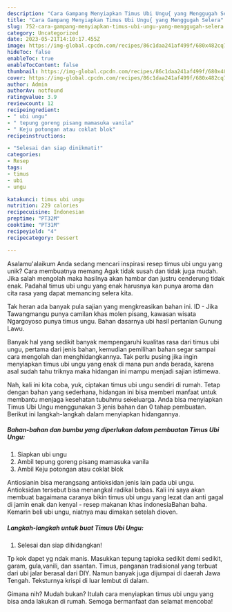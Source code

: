 ```yaml
---
description: "Cara Gampang Menyiapkan Timus Ubi Ungu{ yang Menggugah Selera"
title: "Cara Gampang Menyiapkan Timus Ubi Ungu{ yang Menggugah Selera"
slug: 752-cara-gampang-menyiapkan-timus-ubi-ungu-yang-menggugah-selera
category: Uncategorized
date: 2023-05-21T14:10:17.455Z
image: https://img-global.cpcdn.com/recipes/86c1daa241af499f/680x482cq70/timus-ubi-ungu-foto-resep-utama.jpg
hideToc: false
enableToc: true
enableTocContent: false
thumbnail: https://img-global.cpcdn.com/recipes/86c1daa241af499f/680x482cq70/timus-ubi-ungu-foto-resep-utama.jpg
cover: https://img-global.cpcdn.com/recipes/86c1daa241af499f/680x482cq70/timus-ubi-ungu-foto-resep-utama.jpg
author: Admin
authorAv: notfound
ratingvalue: 3.9
reviewcount: 12
recipeingredient:
- " ubi ungu"
- " tepung goreng pisang mamasuka vanila"
- " Keju potongan atau coklat blok"
recipeinstructions:

- "Selesai dan siap dinikmati!"
categories:
- Resep
tags:
- timus
- ubi
- ungu

katakunci: timus ubi ungu 
nutrition: 229 calories
recipecuisine: Indonesian
preptime: "PT32M"
cooktime: "PT31M"
recipeyield: "4"
recipecategory: Dessert

---
```



Asalamu'alaikum Anda sedang mencari inspirasi resep timus ubi ungu yang unik? Cara membuatnya memang Agak tidak susah dan tidak juga mudah. Jika salah mengolah maka hasilnya akan hambar dan justru cenderung tidak enak. Padahal timus ubi ungu yang enak harusnya kan punya aroma dan cita rasa yang dapat memancing selera kita.


Tak heran ada banyak pula sajian yang mengkreasikan bahan ini. ID - Jika Tawangmangu punya camilan khas molen pisang, kawasan wisata Ngargoyoso punya timus ungu. Bahan dasarnya ubi hasil pertanian Gunung Lawu.

Banyak hal yang sedikit banyak mempengaruhi kualitas rasa dari timus ubi ungu, pertama dari jenis bahan, kemudian pemilihan bahan segar sampai cara mengolah dan menghidangkannya. Tak perlu pusing jika ingin menyiapkan timus ubi ungu yang enak di mana pun anda berada, karena asal sudah tahu triknya maka hidangan ini mampu menjadi sajian istimewa.


Nah, kali ini kita coba, yuk, ciptakan timus ubi ungu sendiri di rumah. Tetap dengan bahan yang sederhana, hidangan ini bisa memberi manfaat untuk membantu menjaga kesehatan tubuhmu sekeluarga. Anda bisa menyiapkan Timus Ubi Ungu menggunakan 3 jenis bahan dan 0 tahap pembuatan. Berikut ini langkah-langkah dalam menyiapkan hidangannya.

<!--inarticleads1-->

##### Bahan-bahan dan bumbu yang diperlukan dalam pembuatan Timus Ubi Ungu:

1. Siapkan  ubi ungu
1. Ambil  tepung goreng pisang mamasuka vanila
1. Ambil  Keju potongan atau coklat blok


Antiosianin bisa merangsang antioksidan jenis lain pada ubi ungu. Antioksidan tersebut bisa menangkal radikal bebas. Kali ini saya akan membuat bagaimana caranya bikin timus ubi ungu yang lezat dan anti gagal di jamin enak dan kenyal - resep makanan khas indonesiaBahan baha. Kemarin beli ubi ungu, niatnya mau dimakan setelah dioven. 

<!--inarticleads2-->

##### Langkah-langkah untuk buat Timus Ubi Ungu:


1. Selesai dan siap dihidangkan!

Tp kok dapet yg ndak manis. Masukkan tepung tapioka sedikit demi sedikit, garam, gula,vanili, dan ssantan. Timus, panganan tradisional yang terbuat dari ubi jalar berasal dari DIY. Namun banyak juga dijumpai di daerah Jawa Tengah. Teksturnya krispi di luar lembut di dalam. 

Gimana nih? Mudah bukan? Itulah cara menyiapkan timus ubi ungu yang bisa anda lakukan di rumah. Semoga bermanfaat dan selamat mencoba!
